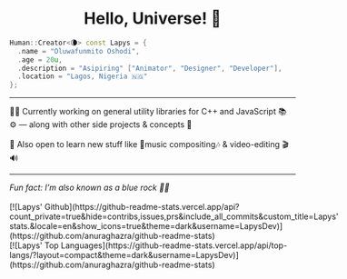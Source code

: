 <h1 center style="
  align-content: center !important;
  align-items: center !important;
  display: block !important;
  left: auto !important;
  justify-content: center !important;
  margin-left: auto !important;
  margin-right: auto !important;
  right: auto !important;
  text-align: center !important;
  vertical-align: middle !important;
  width: 100% !important
"> <center> Hello, Universe! 🌙 </center> </h1>

```cpp
Human::Creator<🌘> const Lapys = {
  .name = "Oluwafunmito Oshodi",
  .age = 20u,
  .description = "Asipiring" ["Animator", "Designer", "Developer"],
  .location = "Lagos, Nigeria 🇳🇬"
};
```
<hr/>
💪🏾 Currently working on general utility libraries for C++ and JavaScript 📚 <br/>
⚙️ — along with other side projects & concepts 🙂 <br/>
<br/>
🌱 Also open to learn new stuff like 🎵music compositing🎶 & video-editing 🎬🔊 <br/>
<hr/>
<i> Fun fact: I&rsquo;m also known as a blue rock 👋🏾 </i>
<br/> <br/>

<span style="float: left !important">
[![Lapys' Github](https://github-readme-stats.vercel.app/api?count_private=true&hide=contribs,issues,prs&include_all_commits&custom_title=Lapys' stats.&locale=en&show_icons=true&theme=dark&username=LapysDev)](https://github.com/anuraghazra/github-readme-stats)
</span>

<span style="float: right !important">
[![Lapys' Top Languages](https://github-readme-stats.vercel.app/api/top-langs/?layout=compact&theme=dark&username=LapysDev)](https://github.com/anuraghazra/github-readme-stats)
</span>
